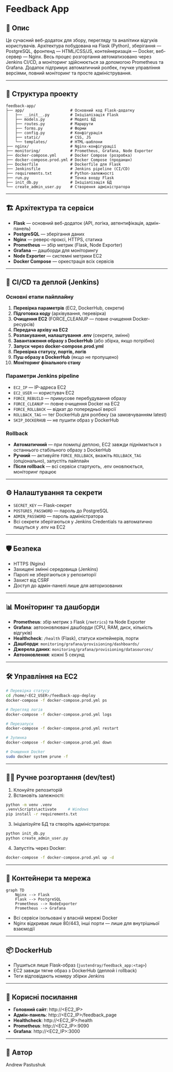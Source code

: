 # Feedback App

## 📝 Опис
Це сучасний веб-додаток для збору, перегляду та аналітики відгуків користувачів. Архітектура побудована на Flask (Python), зберігання — PostgreSQL, фронтенд — HTML/CSS/JS, контейнеризація — Docker, веб-сервер — Nginx. Весь процес розгортання автоматизовано через Jenkins CI/CD, а моніторинг здійснюється за допомогою Prometheus та Grafana. Додаток підтримує автоматичний ролбек, гнучке управління версіями, повний моніторинг та просте адміністрування.

---

## 📁 Структура проекту
```
feedback-app/
├── app/                    # Основний код Flask-додатку
│   ├── __init__.py         # Ініціалізація Flask
│   ├── models.py           # Моделі БД
│   ├── routes.py           # Маршрути
│   ├── forms.py            # Форми
│   ├── config.py           # Конфігурація
│   ├── static/             # CSS, JS
│   └── templates/          # HTML-шаблони
├── nginx/                  # Nginx-конфігурації
├── monitoring/             # Prometheus, Grafana, Node Exporter
├── docker-compose.yml      # Docker Compose (розробка)
├── docker-compose.prod.yml # Docker Compose (продакшн)
├── Dockerfile              # Dockerfile для Flask
├── Jenkinsfile             # Jenkins pipeline (CI/CD)
├── requirements.txt        # Python-залежності
├── run.py                  # Точка входу Flask
├── init_db.py              # Ініціалізація БД
└── create_admin_user.py    # Створення адміністратора
```

---

## 🏗️ Архітектура та сервіси
- **Flask** — основний веб-додаток (API, логіка, автентифікація, адмін-панель)
- **PostgreSQL** — зберігання даних
- **Nginx** — реверс-проксі, HTTPS, статика
- **Prometheus** — збір метрик (Flask, Node Exporter)
- **Grafana** — дашборди для моніторингу
- **Node Exporter** — системні метрики EC2
- **Docker Compose** — оркестрація всіх сервісів

---

## 🚀 CI/CD та деплой (Jenkins)
### Основні етапи пайплайну
1. **Перевірка параметрів** (EC2, DockerHub, секрети)
2. **Підготовка коду** (архівування, перевірка)
3. **Очищення EC2** (FORCE_CLEANUP — повне очищення Docker-ресурсів)
4. **Передача архіву на EC2**
5. **Розпакування, налаштування .env** (секрети, змінні)
6. **Завантаження образу з DockerHub** (або збірка, якщо потрібно)
7. **Запуск через docker-compose.prod.yml**
8. **Перевірка статусу, портів, логів**
9. **Пуш образу в DockerHub** (якщо не пропущено)
10. **Моніторинг фінального стану**

### Параметри Jenkins pipeline
- `EC2_IP` — IP-адреса EC2
- `EC2_USER` — користувач EC2
- `FORCE_REBUILD` — примусове перебудування образу
- `FORCE_CLEANUP` — повне очищення Docker на EC2
- `FORCE_ROLLBACK` — відкат до попередньої версії
- `ROLLBACK_TAG` — тег DockerHub для ролбеку (за замовчуванням latest)
- `SKIP_DOCKERHUB` — не пушити образ у DockerHub

### Rollback
- **Автоматичний** — при помилці деплою, EC2 завжди піднімається з останнього стабільного образу з DockerHub
- **Ручний** — активуйте `FORCE_ROLLBACK`, вкажіть `ROLLBACK_TAG` (опціонально), запустіть пайплайн
- **Після rollback** — всі сервіси стартують, .env оновлюється, моніторинг працює

---

## ⚙️ Налаштування та секрети
- `SECRET_KEY` — Flask-секрет
- `POSTGRES_PASSWORD` — пароль до PostgreSQL
- `ADMIN_PASSWORD` — пароль адміністратора
- Всі секрети зберігаються у Jenkins Credentials та автоматично пишуться у .env на EC2

---

## 🛡️ Безпека
- HTTPS (Nginx)
- Захищені змінні середовища (Jenkins)
- Паролі не зберігаються у репозиторії
- Захист від CSRF
- Доступ до адмін-панелі лише для авторизованих

---

## 📊 Моніторинг та дашборди
- **Prometheus**: збір метрик з Flask (`/metrics`) та Node Exporter
- **Grafana**: автооновлювані дашборди (CPU, RAM, диск, кількість відгуків)
- **Healthcheck**: `/health` (Flask), статуси контейнерів, порти
- **Дашборди**: `monitoring/grafana/provisioning/dashboards/`
- **Джерела даних**: `monitoring/grafana/provisioning/datasources/`
- **Автооновлення**: кожні 5 секунд

---

## 🛠️ Управління на EC2
```bash
# Перевірка статусу
cd /home/<EC2_USER>/feedback-app-deploy
docker-compose -f docker-compose.prod.yml ps

# Перегляд логів
docker-compose -f docker-compose.prod.yml logs

# Перезапуск
docker-compose -f docker-compose.prod.yml restart

# Зупинка
docker-compose -f docker-compose.prod.yml down

# Очищення Docker
sudo docker system prune -f
```

---

## 🧑‍💻 Ручне розгортання (dev/test)
1. Клонуйте репозиторій
2. Встановіть залежності:
```bash
python -m venv .venv
.venv\Scripts\activate     # Windows
pip install -r requirements.txt
```
3. Ініціалізуйте БД та створіть адміністратора:
```bash
python init_db.py
python create_admin_user.py
```
4. Запустіть через Docker:
```bash
docker-compose -f docker-compose.prod.yml up -d
```

---

## 🧩 Контейнери та мережа
```mermaid
graph TD
    Nginx --> Flask
    Flask --> PostgreSQL
    Prometheus --> NodeExporter
    Prometheus --> Grafana
```
- Всі сервіси ізольовані у власній мережі Docker
- Nginx відкриває лише 80/443, інші порти — лише для внутрішньої взаємодії

---

## 📦 DockerHub
- Пушиться лише Flask-образ (`justendray/feedback_app:<tag>`)
- EC2 завжди тягне образ з DockerHub (деплой і rollback)
- Теги відповідають номеру збірки Jenkins

---

## 📝 Корисні посилання
- **Головний сайт**: http://<EC2_IP>
- **Адмін-панель**: http://<EC2_IP>/feedback_page
- **Healthcheck**: http://<EC2_IP>/health
- **Prometheus**: http://<EC2_IP>:9090
- **Grafana**: http://<EC2_IP>:3000

---

## 👤 Автор
Andrew Pastushuk